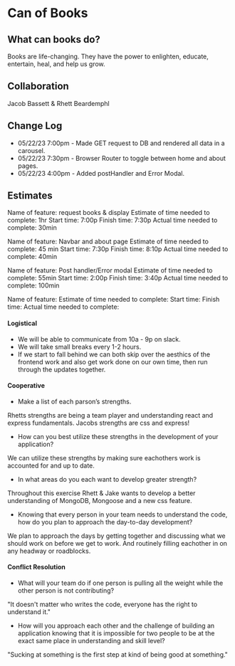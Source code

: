 # Can of Books

## What can books do?

Books are life-changing. They have the power to enlighten, educate, entertain, heal, and help us grow.

## Collaboration

Jacob Bassett & Rhett Beardemphl

## Change Log

* 05/22/23 7:00pm - Made GET request to DB and rendered all data in a carousel.
* 05/22/23 7:30pm - Browser Router to toggle between home and about pages.
* 05/22/23 4:00pm - Added postHandler and Error Modal.

## Estimates

Name of feature: request books & display
Estimate of time needed to complete: 1hr
Start time: 7:00p
Finish time: 7:30p
Actual time needed to complete: 30min

Name of feature: Navbar and about page
Estimate of time needed to complete: 45 min
Start time: 7:30p
Finish time: 8:10p
Actual time needed to complete: 40min

Name of feature: Post handler/Error modal
Estimate of time needed to complete: 55min
Start time: 2:00p
Finish time: 3:40p
Actual time needed to complete: 100min

Name of feature: 
Estimate of time needed to complete: 
Start time: 
Finish time: 
Actual time needed to complete: 

#### Logistical

- We will be able to communicate from 10a - 9p on slack.
- We will take small breaks every 1-2 hours.
- If we start to fall behind we can both skip over the aesthics of the frontend work and also get work done on our own time, then run through the updates together.

#### Cooperative

- Make a list of each parson’s strengths.

Rhetts strengths are being a team player and understanding react and express fundamentals.
Jacobs strengths are css and express!

- How can you best utilize these strengths in the development of your application?

We can utilize these strengths by making sure eachothers work is accounted for and up to date.

- In what areas do you each want to develop greater strength?

Throughout this exercise Rhett & Jake wants to develop a better understanding of MongoDB, Mongoose and a new css feature.

- Knowing that every person in your team needs to understand the code, how do you plan to approach the day-to-day development?

We plan to approach the days by getting together and discussing what we should work on before we get to work. And routinely filling eachother in on any headway or roadblocks.

#### Conflict Resolution

- What will your team do if one person is pulling all the weight while the other person is not contributing?

"It doesn't matter who writes the code, everyone has the right to understand it."

- How will you approach each other and the challenge of building an application knowing that it is impossible for two people to be at the exact same place in understanding and skill level?

"Sucking at something is the first step at kind of being good at something."